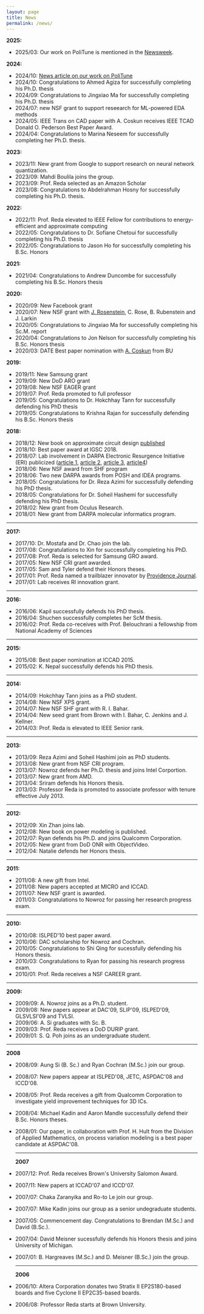 ```yaml
---
layout: page
title: News
permalink: /news/
---
```

**2025:**
* 2025/03: Our work on PoliTune is mentioned in the [Newsweek](https://www.newsweek.com/tech-ceo-doge-doing-great-work-dont-ruin-it-ai-opinion-2050107).


**2024:**
*   2024/10: [News article on our work on PoliTune](https://techxplore.com/news/2024-10-ai-fine-tuned-political-bias.html)
*   2024/10: Congratulations to Ahmed Agiza for successfully completing his Ph.D. thesis
*   2024/09: Congratulations to Jingxiao Ma for successfully completing his Ph.D. thesis
*   2024/07: new NSF grant to support reseearch for ML-powered EDA methods
* 2024/05: IEEE Trans on CAD paper with A. Coskun receives IEEE TCAD Donald O. Pederson Best Paper Award.
* 2024/04: Congratulations to Marina Neseem for successfully completing her Ph.D. thesis.

**2023:**
* 2023/11: New grant from Google to support research on neural network quantization.
* 2023/09: Mahdi Boulila joins the group.
* 2023/09: Prof. Reda selected as an Amazon Scholar
* 2023/08: Congratulations to Abdelrahman Hosny for successfully completing his Ph.D. thesis.

**2022:**
* 	2022/11: Prof. Reda elevated to IEEE Fellow for contributions to energy-efficient and approximate computing
* 	2022/05: Congratulations to Dr. Sofiane Chetoui for successfully completing his Ph.D. thesis
* 	2022/05: Congratulations to Jason Ho for successfully completing his B.Sc. Honors 	

**2021:**
* 	2021/04: Congratulations to Andrew Duncombe for successfully completing his B.Sc. Honors thesis

**2020:**

*	2020/09: New Facebook grant
*   2020/07: New NSF grant with [J. Rosenstein](http://rosenstein.engin.brown.edu), C. Rose, B. Rubenstein and J. Larkin
*   2020/05: Congratulations to Jingxiao Ma for successfully completing his Sc.M. report
*   2020/04: Congratulations to Jon Nelson for successfully completing his B.Sc. Honors thesis
*   2020/03: DATE Best paper nomination with [A. Coskun](https://www.bu.edu/eng/profile/ayse-coskun/) from BU 

**2019:**

*   2019/11: New Samsung grant
*   2019/09: New DoD ARO grant
*   2019/08: New NSF EAGER grant
*   2019/07: Prof. Reda promoted to full professor
*   2019/05: Congratulations to Dr. Hokchhay Tann for successfully defending his PhD thesis
*   2019/05: Congratulations to Krishna Rajan for successfully defending his B.Sc. Honors thesis

**2018:**

*   2018/12: New book on approximate circuit design [published](https://www.springer.com/la/book/9783319993218)
*   2018/10: Best paper award at IGSC 2018.
*   2018/07: Lab involvement in DARPA Electronic Resurgence Initiative (ERI) publicized ([article 1](https://www.darpa.mil/news-events/2018-07-24), [article 2](https://www.nextplatform.com/2018/02/05/inside-darpas-200-million-jump-microelectronics/), [article 3](http://jacobsschool.ucsd.edu/news/news_releases/release.sfe?id=2605), [article4](http://eecs.umich.edu/eecs/about/articles/2018/darpa-eri-sylvester.html))
*   2018/06: New NSF award from SHF program
*   2018/06: Two new DARPA awards from POSH and IDEA programs.
*   2018/05: Congratulations for Dr. Reza Azimi for successfully defending his PhD thesis.
*   2018/05: Congratulations for Dr. Soheil Hashemi for successfully defending his PhD thesis.
*   2018/02: New grant from Oculus Research.
*   2018/01: New grant from DARPA molecular informatics program.

* * *

**2017:**

*   2017/10: Dr. Mostafa and Dr. Chao join the lab.
*   2017/08: Congratulations to Xin for successfully completing his PhD.
*   2017/08: Prof. Reda is selected for Samsung GRO award.
*   2017/05: New NSF CRI grant awarded.
*   2017/05: Sam and Tyler defend their Honors theses.
*   2017/01: Prof. Reda named a trailblazer innovator by [Providence Journal](http://www.providencejournal.com/news/20170103/ri-innovators-11-trailblazers-to-follow-in-2017).
*   2017/01: Lab receives RI innovation grant.

* * *

**2016:**

*   2016/06: Kapil successfully defends his PhD thesis.
*   2016/04: Shuchen successfully completes her ScM thesis.
*   2016/02: Prof. Reda co-receives with Prof. Belouchrani a fellowship from National Academy of Sciences

* * *

**2015:**

*   2015/08: Best paper nomination at ICCAD 2015.
*   2015/02: K. Nepal successfully defends his PhD thesis.

* * *

**2014:**

*   2014/09: Hokchhay Tann joins as a PhD student.
*   2014/08: New NSF XPS grant.
*   2014/07: New NSF SHF grant with R. I. Bahar.
*   2014/04: New seed grant from Brown with I. Bahar, C. Jenkins and J. Kellner.
*   2014/03: Prof. Reda is elevated to IEEE Senior rank.

* * *

**2013:**

*   2013/09: Reza Azimi and Soheil Hashimi join as PhD students.
*   2013/08: New grant from NSF CRI program.
*   2013/07: Nowroz defends her Ph.D. thesis and joins Intel Corportion.
*   2013/07: New grant from AMD.
*   2013/04: Sriram defends his Honors thesis.
*   2013/03: Professor Reda is promoted to associate professor with tenure effective July 2013.

* * *

**2012:**

*   2012/09: Xin Zhan joins lab.
*   2012/08: New book on power modeling is published.
*   2012/07: Ryan defends his Ph.D. and joins Qualcomm Corporation.
*   2012/05: New grant from DoD ONR with ObjectVideo.
*   2012/04: Natalie defends her Honors thesis.

* * *

**2011:**

*   2011/08: A new gift from Intel.
*   2011/08: New papers accepted at MICRO and ICCAD.
*   2011/07: New NSF grant is awarded.
*   2011/03: Congratulations to Nowroz for passing her research progress exam.

* * *

**2010:**

*   2010/08: ISLPED'10 best paper award.
*   2010/06: DAC scholarship for Nowroz and Cochran.
*   2010/05: Congratulations to Shi Qing for sucessfully defending his Honors thesis.
*   2010/03: Congratulations to Ryan for passing his research progress exam.
*   2010/01: Prof. Reda receives a NSF CAREER grant.

* * *

**2009:**

*   2009/09: A. Nowroz joins as a Ph.D. student.
*   2009/08: New papers appear at DAC'09, SLIP'09, ISLPED'09, GLSVLSI'09 and TVLSI.
*   2009/06: A. Si graduates with Sc. B.
*   2009/03: Prof. Reda receives a DoD DURIP grant.
*   2009/01: S. Q. Poh joins as an undergraduate student.

* * *

**2008**

*   2008/09: Aung Si (B. Sc.) and Ryan Cochran (M.Sc.) join our group.
*   2008/07: New papers appear at ISLPED'08, JETC, ASPDAC'08 and ICCD'08.
*   2008/05: Prof. Reda receives a gift from Qualcomm Corporation to investigate yield improvement techniques for 3D ICs.
*   2008/04: Michael Kadin and Aaron Mandle successfully defend their B.Sc. Honors theses.
*   2008/01: Our paper, in collaboration with Prof. H. Hult from the Division of Applied Mathematics, on process variation modeling is a best paper candidate at ASPDAC'08.

    * * *

    **2007**
*   2007/12: Prof. Reda receives Brown's University Salomon Award.
*   2007/11: New papers at ICCAD'07 and ICCD'07.
*   2007/07: Chaka Zaranyika and Ro-to Le join our group.
*   2007/07: Mike Kadin joins our group as a senior undegraduate students.
*   2007/05: Commencement day. Congratulations to Brendan (M.Sc.) and David (B.Sc.).
*   2007/04: David Meisner sucessfully defends his Honors thesis and joins University of Michigan.
*   2007/01: B. Hargreaves (M.Sc.) and D. Meisner (B.Sc.) join the group.

    * * *

    **2006**
*   2006/10: Altera Corporation donates two Stratix II EP2S180-based boards and five Cyclone II EP2C35-based boards.
*   2006/08: Professor Reda starts at Brown University.
